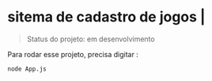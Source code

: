 # sitema de cadastro de jogos |

> Status do projeto: em desenvolvimento

Para rodar esse projeto, precisa digitar :

```
node App.js 
```
